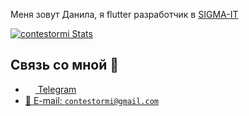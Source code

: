 Меня зовут Данила, я flutter разработчик в [SIGMA-IT](https://sigma-it.ru/)

[![contestormi Stats](https://github-readme-stats.vercel.app/api?username=contestormi&count_private=true&theme=tokyonight&show_icons=true&include_all_commits=true)](https://github.com/contestormi)

## Связь со мной 💭
- <a href="https://t.me/contestormi"><img src="https://upload.wikimedia.org/wikipedia/commons/thumb/8/82/Telegram_logo.svg/768px-Telegram_logo.svg.png" width=16 height=16 align="center" /> Telegram</a>
- <a href="mailto:contestormi@gmail.com"> 📩  E-mail: `contestormi@gmail.com`</a>



